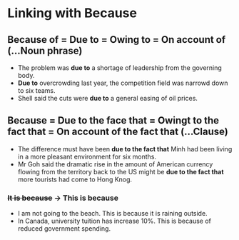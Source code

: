# Linking with Because

## Because of = Due to = Owing to = On account of (...Noun phrase)

* The problem was **due to** a shortage of leadership from the governing body.  
* **Due to** overcrowding last year, the competition field was narrowd down to six teams.  
* Shell said the cuts were **due to** a general easing of oil prices.

## Because = Due to the face that = Owingt to the fact that = On account of the fact that (...Clause)

* The difference must have been **due to the fact that** Minh had been living in a more pleasant environment for six months.  
* Mr Goh said the dramatic rise in the amount of American currency flowing from the territory back to the US might be **due to the fact that** more tourists had come to Hong Knog.

### ~~It is because~~ -> **This is because**

* I am not going to the beach. This is because it is raining outside.  
* In Canada, university tuition has increase 10%. This is because of reduced government spending.